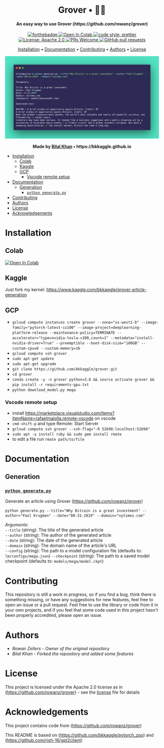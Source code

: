 <h1 align='center'>
    Grover • 🤖📰
</h1>

<h4 align='center'>
    An easy way to use Grover (https://github.com/rowanz/grover)
</h4>

<p align='center'>
    <a href="https://forthebadge.com">
        <img src="https://forthebadge.com/images/badges/made-with-python.svg" alt="forthebadge">
    </a>
    <a href="https://colab.research.google.com/github/bkkaggle/grover/blob/master/grover.ipynb">
        <img src="https://colab.research.google.com/assets/colab-badge.svg" alt="Open In Colab" />
    </a>
    <a href="https://github.com/prettier/prettier">
        <img src="https://img.shields.io/badge/code_style-prettier-ff69b4.svg?style=flat-square" alt="code style: prettier" />
    </a>
    <a href="https://opensource.org/licenses/Apache-2.0">
        <img src="https://img.shields.io/badge/License-Apache%202.0-blue.svg" alt="License: Apache 2.0">
    </a>
    <a href="http://makeapullrequest.com">
        <img src="https://img.shields.io/badge/PRs-welcome-brightgreen.svg?style=flat-square" alt="PRs Welcome">
    </a>
    <a href="https://github.com/bkkaggle/grover/pulls">
        <img alt="GitHub pull requests" src="https://img.shields.io/github/issues-pr/bkkaggle/grover">
    </a>

</p>

<p align='center'>
    <a href='#installation'>Installation</a> •
    <a href='#documentation'>Documentation</a> •
    <a href='#contributing'>Contributing</a> •
    <a href='#authors'>Authors</a> •
    <a href='#license'>License</a>
</p>

<div>
    <img src="./screenshot.png" />
</div>

<p align='center'><strong>Made by <a href='https://github.com/bkkaggle'>Bilal Khan</a> • https://bkkaggle.github.io</strong></p>

<!-- START doctoc generated TOC please keep comment here to allow auto update -->
<!-- DON'T EDIT THIS SECTION, INSTEAD RE-RUN doctoc TO UPDATE -->

-   [Installation](#installation)
    -   [Colab](#colab)
    -   [Kaggle](#kaggle)
    -   [GCP](#gcp)
        -   [Vscode remote setup](#vscode-remote-setup)
-   [Documentation](#documentation)
    -   [Generation](#generation)
        -   [`python generate.py`](#python-generatepy)
-   [Contributing](#contributing)
-   [Authors](#authors)
-   [License](#license)
-   [Acknowledgements](#acknowledgements)

<!-- END doctoc generated TOC please keep comment here to allow auto update -->

# Installation

## Colab

<a href="https://colab.research.google.com/github/bkkaggle/grover/blob/master/grover.ipynb">
    <img src="https://colab.research.google.com/assets/colab-badge.svg" alt="Open In Colab" />
</a>

## Kaggle

Just fork my kernel: https://www.kaggle.com/bkkaggle/grover-article-generation

## GCP

-   `gcloud compute instances create grover --zone="us-west1-b" --image-family="pytorch-latest-cu100" --image-project=deeplearning-platform-release --maintenance-policy=TERMINATE --accelerator="type=nvidia-tesla-v100,count=1" --metadata="install-nvidia-driver=True" --preemptible --boot-disk-size="100GB" --custom-cpu=8 --custom-memory=16`
-   `gcloud compute ssh grover`
-   `sudo apt-get update`
-   `sudo apt-get upgrade`
-   `git clone https://github.com/bkkaggle/grover.git`
-   `cd grover`
-   `conda create -y -n grover python=3.6 && source activate grover && pip install -r requirements-gpu.txt`
-   `python download_model.py mega`

### Vscode remote setup

-   install https://marketplace.visualstudio.com/items?itemName=rafaelmaiolla.remote-vscode on vscode
-   `cmd-shift-p` and type Remote: Start Server
-   `gcloud compute ssh grover --ssh-flag="-R 52698:localhost:52698"`
-   `sudo apt -y install ruby && sudo gem install rmate`
-   to edit a file run `rmate path/to/file`

# Documentation

## Generation

### [`python generate.py`](./generate.py#L8)

Generate an article using Grover (https://github.com/rowanz/grover)

```
python generate.py --title="Why Bitcoin is a great investment" --author="Paul Krugman" --date="08-31-2019" --domain="nytimes.com"
```

_Arguments_:  
`--title` (string): The title of the generated article  
`--author` (string): The author of the generated article  
`--date` (string): The date of the generated article  
`--domain` (string): The domain name of the article's URL  
`--config` (string): The path to a model configuration file (defaults to: `lm/configs/mega.json`)
`--checkpoint` (string): The path to a saved model checkpoint (defaults to: `models/mega/model.ckpt`)

# Contributing

This repository is still a work in progress, so if you find a bug, think there is something missing, or have any suggestions for new features, feel free to open an issue or a pull request. Feel free to use the library or code from it in your own projects, and if you feel that some code used in this project hasn't been properly accredited, please open an issue.

# Authors

-   _Rowan Zellers_ - _Owner of the original repository_
-   _Bilal Khan_ - _Forked the repository and added some features_

# License

This project is licensed under the Apache 2.0 license as in (https://github.com/rowanz/grover) - see the [license](LICENSE) file for details

# Acknowledgements

This project contains code from (https://github.com/rowanz/grover)

This README is based on (https://github.com/bkkaggle/pytorch_zoo) and (https://github.com/rish-16/gpt2client)
